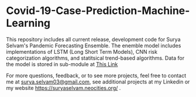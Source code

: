 # Covid-19-Case-Prediction-Machine-Learning

This repository includes all current release, development code for Surya Selvam's Pandemic Forecasting Ensemble. The enemble model includes implementations of LSTM (Long Short Term Models), CNN risk categorization algorithms, and statitsical trend-based algorithms. Data for the model is stored in sub-module at [This Link](https://github.com/surya2/Covid-19_Analysis_ML/blob/main/README.md)

For more questions, feedback, or to see more projects, feel free to contact me at surya.selvam03@gmail.com, see additional projects at my Linkedin or my website https://suryaselvam.neocities.org/ . 
